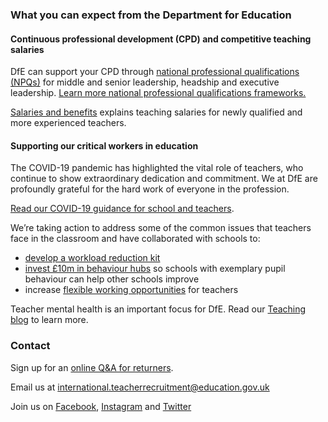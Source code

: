 ### What you can expect from the Department for Education

#### Continuous professional development (CPD) and competitive teaching salaries

DfE can support your CPD through [national professional qualifications (NPQs)](https://www.gov.uk/government/publications/national-professional-qualifications-npqs-list-of-providers)
for middle and senior leadership, headship and executive leadership.
[Learn more national professional qualifications frameworks.](https://www.gov.uk/government/publications/national-professional-qualifications-frameworks-from-september-2021)

[Salaries and benefits](/salaries-and-benefits) explains teaching salaries for newly qualified and more experienced teachers.

#### Supporting our critical workers in education

The COVID-19 pandemic has highlighted the vital role of teachers, who continue
to show extraordinary dedication and commitment. We at DfE are profoundly
grateful for the hard work of everyone in the profession.

[Read our COVID-19 guidance for school and teachers](https://www.gov.uk/government/collections/guidance-for-schools-coronavirus-covid-19).

We’re taking action to address some of the common issues that teachers face in the classroom and have collaborated with schools to:

* [develop a workload reduction kit](https://www.gov.uk/guidance/school-workload-reduction-toolkit)
* [invest £10m in behaviour hubs](https://www.gov.uk/guidance/behaviour-hubs)
  so schools with exemplary pupil behaviour can help other schools improve
* increase [flexible working opportunities](https://www.gov.uk/government/collections/flexible-working-resources-for-teachers-and-schools)
  for teachers

Teacher mental health is an important focus for DfE. Read our [Teaching blog](https://teaching.blog.gov.uk/) to
learn more.

### Contact

Sign up for an [online Q&A for returners](/events).

Email us at international.teacherrecruitment@education.gov.uk

Join us on [Facebook](https://www.facebook.com/getintoteaching),
[Instagram](https://www.instagram.com/get_into_teaching/) and
[Twitter](https://twitter.com/getintoteaching)
